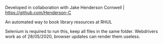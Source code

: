 Developed in collaboration with Jake Henderson Cornwell | https://github.com/Henderson-C

An automated way to book library resources at RHUL

Selenium is required to run this, keep all files in the same folder. Webdrivers work as of 28/05/2020, browser updates can render them useless.
